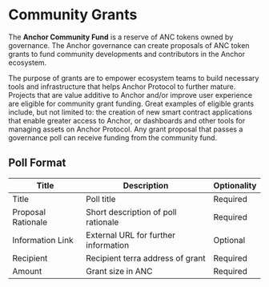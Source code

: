 # Community Grants

The **Anchor Community Fund** is a reserve of ANC tokens owned by governance. The Anchor governance can create proposals of ANC token grants to fund community developments and contributors in the Anchor ecosystem.

The purpose of grants are to empower ecosystem teams to build necessary tools and infrastructure that helps Anchor Protocol to further mature. Projects that are value additive to Anchor and/or improve user experience are eligible for community grant funding. Great examples of eligible grants include, but not limited to: the creation of new smart contract applications that enable greater access to Anchor, or dashboards and other tools for managing assets on Anchor Protocol. Any grant proposal that passes a governance poll can receive funding from the community fund.&#x20;

## Poll Format

| Title              | Description                          | Optionality |
| ------------------ | ------------------------------------ | ----------- |
| Title              | Poll title                           | Required    |
| Proposal Rationale | Short description of poll rationale  | Required    |
| Information Link   | External URL for further information | Optional    |
| Recipient          | Recipient terra address of grant     | Required    |
| Amount             | Grant size in ANC                    | Required    |
